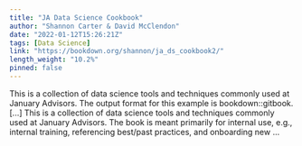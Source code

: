 ```yaml
---
title: "JA Data Science Cookbook"
author: "Shannon Carter & David McClendon"
date: "2022-01-12T15:26:21Z"
tags: [Data Science]
link: "https://bookdown.org/shannon/ja_ds_cookbook2/"
length_weight: "10.2%"
pinned: false
---
```


This is a collection of data science tools and techniques commonly used at January Advisors. The output format for this example is bookdown::gitbook. [...] This is a collection of data science tools and techniques commonly used at January Advisors. The book is meant primarily for internal use, e.g., internal training, referencing best/past practices, and onboarding new ...
